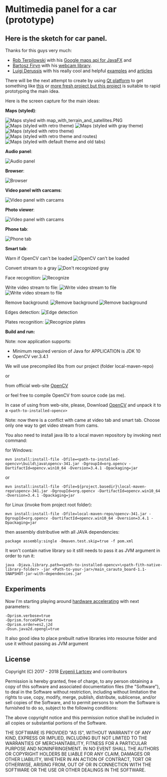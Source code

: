 # Multimedia panel for a car (prototype)
## Here is the sketch for car panel. 

Thanks for this guys very much:
- [Rob Terpilowski](https://github.com/rterp) with his [Google maps api for JavaFX](https://github.com/rterp/GMapsFX) and
- [Bartosz Firyn](https://github.com/sarxos) with his [webcam library](https://github.com/sarxos/webcam-capture).
- [Luigi Derussis](https://github.com/luigidr) with his really cool and helpful [examples](https://github.com/opencv-java/getting-started) and [articles](http://opencv-java-tutorials.readthedocs.io/en/latest/03-first-javafx-application-with-opencv.html)


There will be the next attempt to create by using [Qt platform](https://www.qt.io/) to get something like [this](https://github.com/Evegen55/opencv_widget) or [more fresh project but this project](https://github.com/Evegen55/automotive-sketch-qt) is suitable to rapid prototyping the main idea.

Here is the screen capture for the main ideas:

**Maps (styled)**:

![**Maps styled with map_with_terrain_and_satellites.PNG**](https://raw.githubusercontent.com/Evegen55/main_carauto_board/master/src/test/resources/for_readme/1_map_with_terrain_and_satellites.PNG)
![**Maps (styled with retro theme)**](https://raw.githubusercontent.com/Evegen55/main_carauto_board/master/src/test/resources/for_readme/2_map_retro_no_routes.PNG)
![**Maps (styled with gray theme)**](https://raw.githubusercontent.com/Evegen55/main_carauto_board/master/src/test/resources/for_readme/3_map_gray_no_routes.PNG)
![**Maps (styled with retro theme)**](https://raw.githubusercontent.com/Evegen55/main_carauto_board/master/src/test/resources/for_readme/4_map_retro_query_route.PNG)
![**Maps (styled with retro theme and routes)**](https://raw.githubusercontent.com/Evegen55/main_carauto_board/master/src/test/resources/for_readme/5_map_retro_query_route_done.PNG)
![**Maps (styled with default theme and old tabs)**](https://raw.githubusercontent.com/Evegen55/main_carauto_board/master/src/test/resources/for_readme/6_map_default_old_tabs.PNG)

**Audio panel**:

![**Audio panel**](https://raw.githubusercontent.com/Evegen55/main_carauto_board/master/src/test/resources/for_readme/7_music.PNG)

**Browser**:

![**Browser**](https://raw.githubusercontent.com/Evegen55/main_carauto_board/master/src/test/resources/for_readme/8_browser.PNG)

**Video panel with carcams**:

![**Video panel with carcams**](https://raw.githubusercontent.com/Evegen55/main_carauto_board/master/src/test/resources/for_readme/9_0_video_and_cams.PNG)

**Photo viewer**:

![**Video panel with carcams**](https://raw.githubusercontent.com/Evegen55/main_carauto_board/master/src/test/resources/for_readme/9_1_photoviewer.PNG)

**Phone tab**:

![**Phone tab**](https://raw.githubusercontent.com/Evegen55/main_carauto_board/master/src/test/resources/for_readme/10_phone.PNG)

**Smart tab**:

Warn if OpenCV can't be loaded
![**OpenCV can't be loaded**](https://raw.githubusercontent.com/Evegen55/main_carauto_board/master/src/test/resources/for_readme/11_warning_opencv.PNG)

Convert stream to a gray
![**Don't recognized gray**](https://raw.githubusercontent.com/Evegen55/main_carauto_board/master/src/test/resources/for_readme/smart_1_convert_to_gray.PNG)

Face recognition:
![**Recognize**](https://raw.githubusercontent.com/Evegen55/main_carauto_board/master/src/test/resources/for_readme/smart_2_face_recognition.PNG)

Write video stream to file:
![**Write video stream to file**](https://raw.githubusercontent.com/Evegen55/main_carauto_board/master/src/test/resources/for_readme/smart_3_writing_video.PNG)
![**Write video stream to file**](https://raw.githubusercontent.com/Evegen55/main_carauto_board/master/src/test/resources/for_readme/smart_4_writing_video.PNG)

Remove background:
![**Remove background**](https://raw.githubusercontent.com/Evegen55/main_carauto_board/master/src/test/resources/for_readme/smart_5_background_rem.PNG)
![**Remove background**](https://raw.githubusercontent.com/Evegen55/main_carauto_board/master/src/test/resources/for_readme/smart_6_background_rem_invert.PNG)

Edges detection:
![**Edge detection**](https://raw.githubusercontent.com/Evegen55/main_carauto_board/master/src/test/resources/for_readme/smart_7_edges.PNG)

Plates recognition:
![**Recognize plates**](https://raw.githubusercontent.com/Evegen55/main_carauto_board/master/src/test/resources/for_readme/smart_8_opencv_recognize_plates.PNG)


**Build and run:**

Note: now application supports:

- Minimum required version of Java for APPLICATION is JDK 10
- OpenCV ver.3.4.1

We will use precompiled libs from our project (folder local-maven-repo)

or

from official web-site [OpenCV](https://opencv.org/releases.html)

or feel free to compile OpenCV from source code (as me).

In case of using from web-site, please, Download [OpenCV](https://opencv.org/releases.html) and unpack it to a `<path-to-installed-opencv>`

Note: now there is a conflict with came at video tab and smart tab. Choose only one way to get video stream from cams.

You also need to install java lib to a local maven repository by invoking next command:

for Windows:

`mvn install:install-file -Dfile=<path-to-installed-opencv>\build\java\opencv-341.jar -DgroupId=org.opencv -DartifactId=opencv.win10_64 -Dversion=3.4.1 -Dpackaging=jar`

or

`mvn install:install-file -Dfile=${project.basedir}\local-maven-repo\opencv-341.jar -DgroupId=org.opencv -DartifactId=opencv.win10_64 -Dversion=3.4.1 -Dpackaging=jar`

for Linux (invoke from project root folder):

`mvn install:install-file -Dfile=local-maven-repo/opencv-341.jar -DgroupId=org.opencv -DartifactId=opencv.win10_64 -Dversion=3.4.1 -Dpackaging=jar`

then assembly distributive with all JAVA dependencies:

`package assembly:single -Dmaven.test.skip=true -f pom.xml`

It won't contain native library so it still needs to pass it as JVM argument in order to run it:

`java -Djava.library.path=<path-to-installed-opencv>\<path-fith-native-library-folder> -jar <Path-to-your-jar>/main_carauto_board-1.1-SNAPSHOT-jar-with-dependencies.jar`

## Experiments

Now I'm starting playing around [hardware accelerating](https://youtu.be/ESrkDUqSf84) with next parameters:

    -Dprism.verbose=true    
    -Dprism.forceGPU=true
    -Dprism.order=es2,j2d
    -Dsun.java2d.opengl=true

It also good idea to place prebuilt native libraries into resourse folder and use it without passing as JVM argument

## License

Copyright (C) 2017 - 2018 [Evgenii Lartcev](https://github.com/Evegen55/) and contributors

Permission is hereby granted, free of charge, to any person obtaining a copy of this software and associated documentation files (the "Software"), to deal in the Software without restriction, including without limitation the rights to use, copy, modify, merge, publish, distribute, sublicense, and/or sell copies of the Software, and to permit persons to whom the Software is furnished to do so, subject to the following conditions:

The above copyright notice and this permission notice shall be included in all copies or substantial portions of the Software.

THE SOFTWARE IS PROVIDED "AS IS", WITHOUT WARRANTY OF ANY KIND, EXPRESS OR IMPLIED, INCLUDING BUT NOT LIMITED TO THE WARRANTIES OF MERCHANTABILITY, FITNESS FOR A PARTICULAR PURPOSE AND NONINFRINGEMENT. IN NO EVENT SHALL THE AUTHORS OR COPYRIGHT HOLDERS BE LIABLE FOR ANY CLAIM, DAMAGES OR OTHER LIABILITY, WHETHER IN AN ACTION OF CONTRACT, TORT OR OTHERWISE, ARISING FROM, OUT OF OR IN CONNECTION WITH THE SOFTWARE OR THE USE OR OTHER DEALINGS IN THE SOFTWARE.
